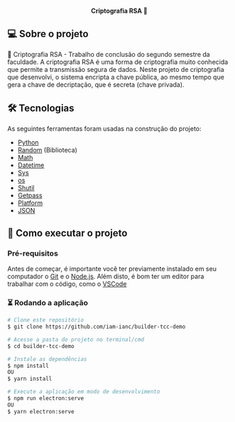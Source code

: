 <h4 align="center"> 
	 Criptografia RSA 🚀
</h4>


## 💻 Sobre o projeto

🔐 Criptografia RSA - Trabalho de conclusão do segundo semestre da faculdade. A criptografia RSA é uma forma de criptografia muito conhecida que permite a transmissão segura de dados. Neste projeto de criptografia que desenvolvi, o sistema encripta a chave pública, ao mesmo tempo que gera a chave de decriptação, que é secreta (chave privada).


## 🛠 Tecnologias

As seguintes ferramentas foram usadas na construção do projeto:

- [Python](https://www.python.org/)
- [Random](https://docs.python.org/3/library/random.html) (Biblioteca)
- [Math](https://docs.python.org/3/library/math.html)
- [Datetime](https://docs.python.org/3/library/datetime.html)
- [Sys](https://docs.python.org/3/library/sys.html)
- [os](https://docs.python.org/3/library/os.html)
- [Shutil](https://docs.python.org/3/library/shutil.html)
- [Getpass](https://docs.python.org/pt-br/3/library/getpass.html)
- [Platform](https://docs.python.org/pt-br/3/library/platform.html)
- [JSON](https://docs.python.org/3/library/json.html)


## 🚀 Como executar o projeto

### Pré-requisitos

Antes de começar, é  importante você ter previamente instalado em seu computador o [Git](https://git-scm.com) e o [Node.js](https://nodejs.org/en/). 
Além disto, é bom ter um editor para trabalhar com o código, como o [VSCode](https://code.visualstudio.com/)

### ⏳ Rodando a aplicação

```bash
# Clone este repositório
$ git clone https://github.com/iam-ianc/builder-tcc-demo

# Acesse a pasta do projeto no terminal/cmd
$ cd builder-tcc-demo

# Instale as dependências
$ npm install 
OU
$ yarn install

# Execute a aplicação em modo de desenvolvimento
$ npm run electron:serve
OU
$ yarn electron:serve

```
